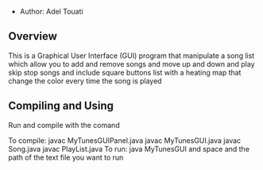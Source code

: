 
* Author: Adel Touati

## Overview
 This is a Graphical User Interface (GUI) program that manipulate a song list which allow you to add and remove songs and move up and down
 and play skip stop songs and include square buttons list with a heating map that change the color every time the song is played 
 
 ## Compiling and Using
 
 Run and compile with the comand
 
 To compile: javac MyTunesGUIPanel.java
	     javac MyTunesGUI.java
	     javac Song.java
	     javac PlayList.java
To run: java MyTunesGUI and space and the path of the text file you want to run


  
	     
